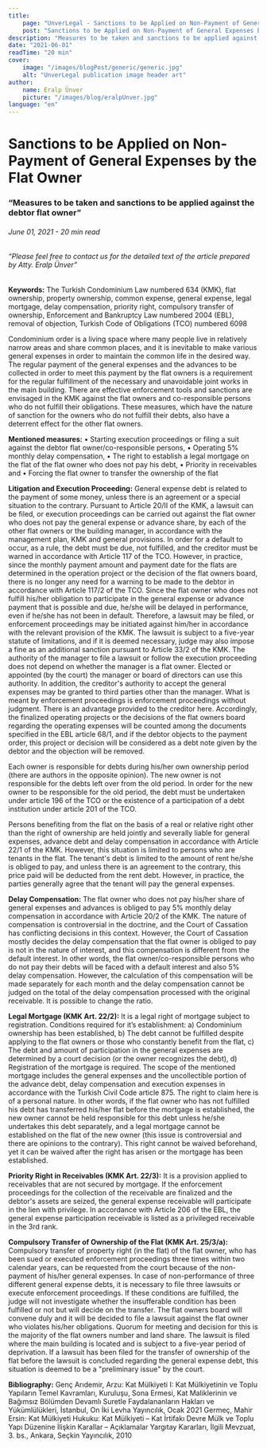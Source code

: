 ```yaml
---
title:
    page: "UnverLegal - Sanctions to be Applied on Non-Payment of General Expenses by the Flat Owner"
    post: "Sanctions to be Applied on Non-Payment of General Expenses by the Flat Owner"
description: "Measures to be taken and sanctions to be applied against the debtor flat owner"
date: "2021-06-01"
readTime: "20 min"
cover:
    image: "/images/blogPost/generic/generic.jpg"
    alt: "UnverLegal publication image header art"
author:
    name: Eralp Ünver
    picture: "/images/blog/eralpUnver.jpg"
language: "en"
---
```


# Sanctions to be Applied on Non-Payment of General Expenses by the Flat Owner

### “Measures to be taken and sanctions to be applied against the debtor flat owner”

###### June 01, 2021 - 20 min read

###### “Please feel free to contact us for the detailed text of the article prepared by Atty. Eralp Ünver”

**Keywords:** The Turkish Condominium Law numbered 634 (KMK), flat ownership, property ownership, common expense, general expense, legal mortgage, delay compensation, priority right, compulsory transfer of ownership, Enforcement and Bankruptcy Law numbered 2004 (EBL), removal of objection, Turkish Code of Obligations (TCO) numbered 6098

Condominium order is a living space where many people live in relatively narrow areas and share common places, and it is inevitable to make various general expenses in order to maintain the common life in the desired way. The regular payment of the general expenses and the advances to be collected in order to meet this payment by the flat owners is a requirement for the regular fulfillment of the necessary and unavoidable joint works in the main building. There are effective enforcement tools and sanctions are envisaged in the KMK against the flat owners and co-responsible persons who do not fulfill their obligations. These measures, which have the nature of sanction for the owners who do not fulfill their debts, also have a deterrent effect for the other flat owners.

**Mentioned measures:**
•	Starting execution proceedings or filing a suit against the debtor flat owner/co-responsible persons,
•	Operating 5% monthly delay compensation,
•	The right to establish a legal mortgage on the flat of the flat owner who does not pay his debt,
•	Priority in receivables and
•	Forcing the flat owner to transfer the ownership of the flat 

**Litigation and Execution Proceeding:** General expense debt is related to the payment of some money, unless there is an agreement or a special situation to the contrary. Pursuant to Article 20/II of the KMK, a lawsuit can be filed, or execution proceedings can be carried out against the flat owner who does not pay the general expense or advance share, by each of the other flat owners or the building manager, in accordance with the management plan, KMK and general provisions. In order for a default to occur, as a rule, the debt must be due, not fulfilled, and the creditor must be warned in accordance with Article 117 of the TCO. However, in practice, since the monthly payment amount and payment date for the flats are determined in the operation project or the decision of the flat owners board, there is no longer any need for a warning to be made to the debtor in accordance with Article 117/2 of the TCO. Since the flat owner who does not fulfill his/her obligation to participate in the general expense or advance payment that is possible and due, he/she will be delayed in performance, even if he/she has not been in default. Therefore, a lawsuit may be filed, or enforcement proceedings may be initiated against him/her in accordance with the relevant provision of the KMK. The lawsuit is subject to a five-year statute of limitations, and if it is deemed necessary, judge may also impose a fine as an additional sanction pursuant to Article 33/2 of the KMK. The authority of the manager to file a lawsuit or follow the execution proceeding does not depend on whether the manager is a flat owner. Elected or appointed (by the court) the manager or board of directors can use this authority. In addition, the creditor's authority to accept the general expenses may be granted to third parties other than the manager. What is meant by enforcement proceedings is enforcement proceedings without judgment. There is an advantage provided to the creditor here. Accordingly, the finalized operating projects or the decisions of the flat owners board regarding the operating expenses will be counted among the documents specified in the EBL article 68/1, and if the debtor objects to the payment order, this project or decision will be considered as a debt note given by the debtor and the objection will be removed. 

Each owner is responsible for debts during his/her own ownership period (there are authors in the opposite opinion). The new owner is not responsible for the debts left over from the old period. In order for the new owner to be responsible for the old period, the debt must be undertaken under article 196 of the TCO or the existence of a participation of a debt institution under article 201 of the TCO. 

Persons benefiting from the flat on the basis of a real or relative right other than the right of ownership are held jointly and severally liable for general expenses, advance debt and delay compensation in accordance with Article 22/1 of the KMK. However, this situation is limited to persons who are tenants in the flat. The tenant's debt is limited to the amount of rent he/she is obliged to pay, and unless there is an agreement to the contrary, this price paid will be deducted from the rent debt. However, in practice, the parties generally agree that the tenant will pay the general expenses. 

**Delay Compensation:** The flat owner who does not pay his/her share of general expenses and advances is obliged to pay 5% monthly delay compensation in accordance with Article 20/2 of the KMK. The nature of compensation is controversial in the doctrine, and the Court of Cassation has conflicting decisions in this context. However, the Court of Cassation mostly decides the delay compensation that the flat owner is obliged to pay is not in the nature of interest, and this compensation is different from the default interest. In other words, the flat owner/co-responsible persons who do not pay their debts will be faced with a default interest and also 5% delay compensation. However, the calculation of this compensation will be made separately for each month and the delay compensation cannot be judged on the total of the delay compensation processed with the original receivable. It is possible to change the ratio. 

**Legal Mortgage (KMK Art. 22/2):** It is a legal right of mortgage subject to registration. Conditions required for it’s establishment: a) Condominium ownership has been established, b) The debt cannot be fulfilled despite applying to the flat owners or those who constantly benefit from the flat, c) The debt and amount of participation in the general expenses are determined by a court decision (or the owner recognizes the debt), d) Registration of the mortgage is required. The scope of the mentioned mortgage includes the general expenses and the uncollectible portion of the advance debt, delay compensation and execution expenses in accordance with the Turkish Civil Code article 875. The right to claim here is of a personal nature. In other words, if the flat owner who has not fulfilled his debt has transferred his/her flat before the mortgage is established, the new owner cannot be held responsible for this debt unless he/she undertakes this debt separately, and a legal mortgage cannot be established on the flat of the new owner (this issue is controversial and there are opinions to the contrary). This right cannot be waived beforehand, yet it can be waived after the right has arisen or the mortgage has been established. 

**Priority Right in Receivables (KMK Art. 22/3):** It is a provision applied to receivables that are not secured by mortgage. If the enforcement proceedings for the collection of the receivable are finalized and the debtor's assets are seized, the general expense receivable will participate in the lien with privilege. In accordance with Article 206 of the EBL, the general expense participation receivable is listed as a privileged receivable in the 3rd rank. 

**Compulsory Transfer of Ownership of the Flat (KMK Art. 25/3/a):** Compulsory transfer of property right (in the flat) of the flat owner, who has been sued or executed enforcement proceedings three times within two calendar years, can be requested from the court because of the non-payment of his/her general expenses. In case of non-performance of three different general expense debts, it is necessary to file three lawsuits or execute enforcement proceedings. If these conditions are fulfilled, the judge will not investigate whether the insufferable condition has been fulfilled or not but will decide on the transfer. The flat owners board will convene duly and it will be decided to file a lawsuit against the flat owner who violates his/her obligations. Quorum for meeting and decision for this is the majority of the flat owners number and land share. The lawsuit is filed where the main building is located and is subject to a five-year period of deprivation. If a lawsuit has been filed for the transfer of ownership of the flat before the lawsuit is concluded regarding the general expense debt, this situation is deemed to be a "preliminary issue" by the court.


**Bibliography:**
Genç Arıdemir, Arzu: Kat Mülkiyeti I: Kat Mülkiyetinin ve Toplu Yapıların Temel Kavramları, Kuruluşu, Sona Ermesi, Kat Maliklerinin ve Bağımsız Bölümden Devamlı Suretle Faydalananların Hakları ve Yükümlülükleri, İstanbul, On İki Levha Yayıncılık, Ocak 2021
Germeç, Mahir Ersin: Kat Mülkiyeti Hukuku: Kat Mülkiyeti – Kat İrtifakı Devre Mülk ve Toplu Yapı Düzenine İlişkin Karallar – Açıklamalar Yargıtay Kararları, İlgili Mevzuat, 3. bs., Ankara, Seçkin Yayıncılık, 2010  
